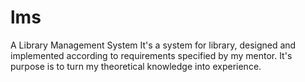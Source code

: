 # lms
A Library Management System
It's a system for library, designed and implemented according to requirements specified by my mentor.
It's purpose is to turn my theoretical knowledge into experience.
